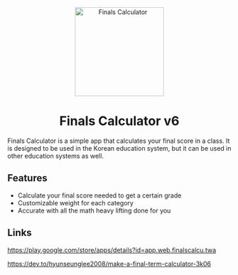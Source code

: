 <div align="center">
<img src="https://finalscalcu.web.app/icon.png" width="200" height="200" alt="Finals Calculator" />
<h1>Finals Calculator v6</h1>
</div>

Finals Calculator is a simple app that calculates your final score in a class. It is designed to be used in the Korean education system, but it can be used in other education systems as well.

## Features

- Calculate your final score needed to get a certain grade
- Customizable weight for each category
- Accurate with all the math heavy lifting done for you

## Links

https://play.google.com/store/apps/details?id=app.web.finalscalcu.twa

https://dev.to/hyunseunglee2008/make-a-final-term-calculator-3k06
